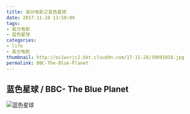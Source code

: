 ```yaml
---
title: 高分电影之蓝色星球
date: 2017-11-28 13:58:09
tags:
- 高分电影
- 蓝色星球
categories:
- life
- 高分电影
thumbnail: http://oi1wvrjc2.bkt.clouddn.com/17-11-28/39091018.jpg
permalink: BBC-The-Blue-Planet
---
```


蓝色星球 / BBC- The Blue Planet
----

![蓝色星球](http://oi1wvrjc2.bkt.clouddn.com/17-11-28/30567720.jpg)